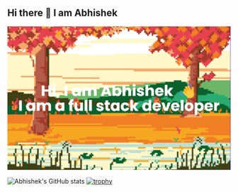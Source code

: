 ## Hi there 👋 I am Abhishek

[![MasterHead](https://github.com/abhissharma21/abhissharma21/blob/main/banner.png)](https://github.com/abhissharma21/abhissharma21)

<!--
**abhissharma21/abhissharma21** is a ✨ _special_ ✨ repository because its `README.md` (this file) appears on your GitHub profile.

Here are some ideas to get you started:

- 🔭 I’m currently working on ...
- 🌱 I’m currently learning ...
- 👯 I’m looking to collaborate on ...
- 🤔 I’m looking for help with ...
- 💬 Ask me about ...
- 📫 How to reach me: ...
- 😄 Pronouns: ...
- ⚡ Fun fact: ...
-->

![Abhishek's GitHub stats](https://github-readme-stats.vercel.app/api?username=abhissharma21&show_icons=true&theme=radical)
[![trophy](https://github-profile-trophy.vercel.app/?username=abhissharma21)](https://github.com/abhissharma21/github-profile-trophy)
